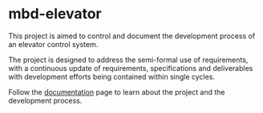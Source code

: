 # mbd-elevator

This project is aimed to control and document the development process
of an elevator control system.

The project is designed to address the semi-formal use of requirements,
with a continuous update of requirements, specifications and
deliverables with development efforts being contained within single
cycles.

Follow the
[documentation](https://brunoalmiron.github.io/mbd-elevator/dev/) page
to learn about the project and the development process.
